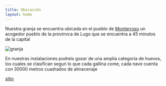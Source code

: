 ```yaml
---
title: Ubicación
layout: home
---
```

Nuestra granja se encuentra ubicada en el pueblo de [Monterroso](https://www.google.com/search?q=monterroso&oq=monterroso&gs_lcrp=EgZjaHJvbWUqBwgAEAAYjwIyBwgAEAAYjwIyCggBEC4YsQMYgAQyDQgCEC4YrwEYxwEYgAQyBwgDEAAYgAQyBwgEEAAYgAQyBwgFEAAYgAQyBwgGEAAYgAQyBwgHEAAYgAQyBwgIEAAYgAQyDQgJEC4YrwEYxwEYgATSAQkyOTA0ajBqMTWoAgmwAgE&sourceid=chrome&ie=UTF-8&zx=1729079329409&no_sw_cr=1) un acogedor pueblo de la provinvca de Lugo que se encuentra a 45 minutos de la capital

![granja](https://i.ytimg.com/vi/YGvFyWqXdXg/maxresdefault.jpg)

En nuestras instalaciones podreis gozar de una amplia categoria de huevos, los cuales se clasifican segun lo que cada gallina come, cada nave cuenta con 30000 metros cuadrados de almacenaje

[sitio](https://www.pv-magazine.es/wp-content/uploads/sites/11/2019/12/2019.12.09-Efigalia-Val-do-Cango-1024x662.jpg)
